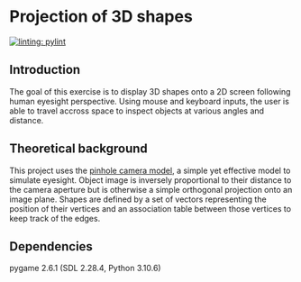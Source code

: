 # Projection of 3D shapes
[![linting: pylint](https://img.shields.io/badge/linting-pylint-yellowgreen)](https://github.com/pylint-dev/pylint)
## Introduction
The goal of this exercise is to display 3D shapes onto a 2D screen following human eyesight perspective. Using mouse and keyboard inputs, the user is able to travel accross space to inspect objects at various angles and distance.
## Theoretical background
This project uses the [pinhole camera model](https://en.m.wikipedia.org/wiki/Pinhole_camera_model), a simple yet effective model to simulate eyesight. Object image is inversely proportional to their distance to the camera aperture but is otherwise a simple orthogonal projection onto an image plane. Shapes are defined by a set of vectors representing the position of their vertices and an association table between those vertices to keep track of the edges.
## Dependencies
pygame 2.6.1 (SDL 2.28.4, Python 3.10.6)
